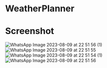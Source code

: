 # WeatherPlanner

# Screenshot

![WhatsApp Image 2023-08-09 at 22 51 56 (1)](https://github.com/dpns-hu/WeatherPlanner/assets/87715530/39b1f23d-2e81-4153-aac5-bb588460d156)
![WhatsApp Image 2023-08-09 at 22 51 55](https://github.com/dpns-hu/WeatherPlanner/assets/87715530/9fa46a30-5bb5-40b3-918b-c648ab8b99b5)
![WhatsApp Image 2023-08-09 at 22 51 54 (1)](https://github.com/dpns-hu/WeatherPlanner/assets/87715530/e7c3bc64-2ad3-4fff-b427-9164165c3771)
![WhatsApp Image 2023-08-09 at 22 51 56](https://github.com/dpns-hu/WeatherPlanner/assets/87715530/57bb8a85-9e74-4bd2-9c0f-8f99d8750476)
